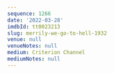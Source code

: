 ```yaml
---
sequence: 1266
date: '2022-03-28'
imdbId: tt0023213
slug: merrily-we-go-to-hell-1932
venue: null
venueNotes: null
medium: Criterion Channel
mediumNotes: null
---
```


